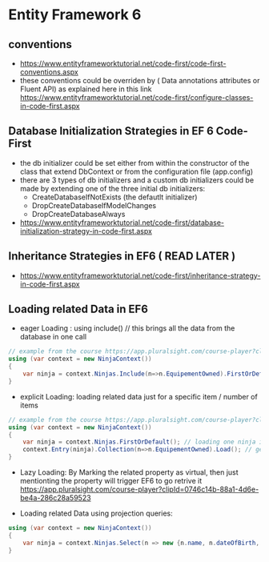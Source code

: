 # Entity Framework 6
## conventions
+ https://www.entityframeworktutorial.net/code-first/code-first-conventions.aspx 
+ these conventions could be overriden by ( Data annotations attributes or Fluent API) as explained here in this link
 https://www.entityframeworktutorial.net/code-first/configure-classes-in-code-first.aspx

## Database Initialization Strategies in EF 6 Code-First
+ the db initializer could be set either from within the constructor of the  class that extend DbContext or from the configuration file (app.config)
+ there are 3 types of db initializers and a custom db initializers could be made by extending one of the three initial db initializers:
    + CreateDatabaseIfNotExists (the defautlt initializer)
    + DropCreateDatabaseIfModelChanges
    + DropCreateDatabaseAlways
+  https://www.entityframeworktutorial.net/code-first/database-initialization-strategy-in-code-first.aspx

## Inheritance Strategies in EF6 ( READ LATER )
+ https://www.entityframeworktutorial.net/code-first/inheritance-strategy-in-code-first.aspx

## Loading related Data in EF6
+ eager Loading : using include()  // this brings all the data from the database in one call
``` c# 
// example from the course https://app.pluralsight.com/course-player?clipId=0746c14b-88a1-4d6e-be4a-286c28a59523
using (var context = new NinjaContext())
{
    var ninja = context.Ninjas.Include(n=>n.EquipementOwned).FirstOrDefault();
}

``` 
+ explicit Loading: loading related data just for a specific item / number of items 
``` c# 
// example from the course https://app.pluralsight.com/course-player?clipId=0746c14b-88a1-4d6e-be4a-286c28a59523
using (var context = new NinjaContext())
{
    var ninja = context.Ninjas.FirstOrDefault(); // loading one ninja in this case
    context.Entry(ninja).Collection(n=>n.EquipementOwned).Load(); // getting the related collection (EquipementOwned)
}

``` 
+ Lazy Loading: By Marking the related property as virtual, then just mentionting the property will trigger EF6 to go retrive it  https://app.pluralsight.com/course-player?clipId=0746c14b-88a1-4d6e-be4a-286c28a59523

+ Loading related Data using projection queries: 
``` c# 
using (var context = new NinjaContext())
{
    var ninja = context.Ninjas.Select(n => new {n.name, n.dateOfBirth, m.EquipementOwned}).toList();
}

``` 